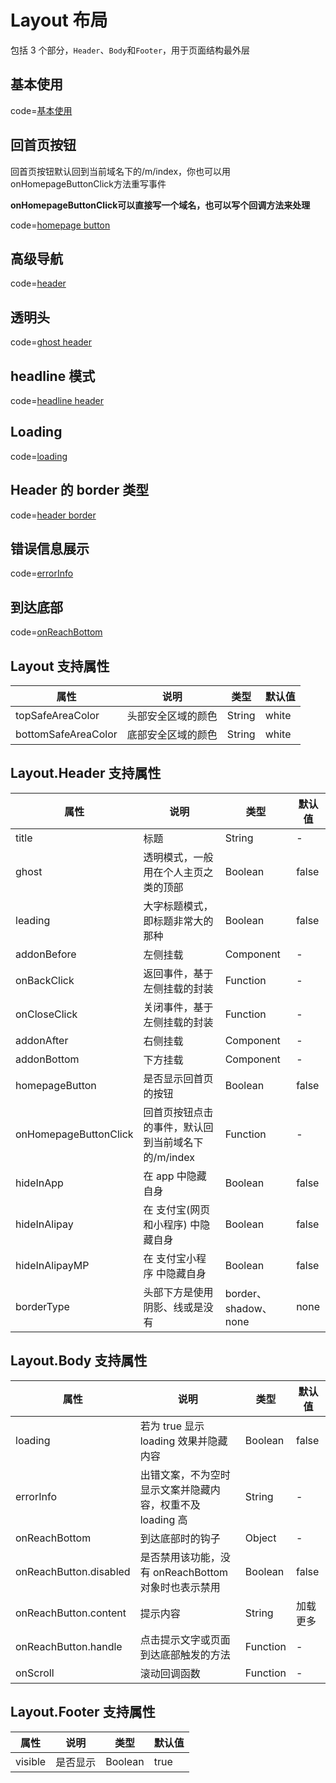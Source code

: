 # Layout 布局

包括 3 个部分，`Header`、`Body`和`Footer`，用于页面结构最外层

## 基本使用

code=[基本使用](layout)

## 回首页按钮

回首页按钮默认回到当前域名下的/m/index，你也可以用onHomepageButtonClick方法重写事件

**onHomepageButtonClick可以直接写一个域名，也可以写个回调方法来处理**

code=[homepage button](layout_header_homepage)

## 高级导航

code=[header](layout_header)

## 透明头

code=[ghost header](layout_ghost)

## headline 模式

code=[headline header](layout_headline)

## Loading

code=[loading](layout_loading)

## Header 的 border 类型

code=[header border](layout_border_type)

## 错误信息展示

code=[errorInfo](layout_error_info)

## 到达底部

code=[onReachBottom](layout_reach_bottom)

## Layout 支持属性

| 属性                | 说明               | 类型   | 默认值 |
| ------------------- | ------------------ | ------ | ------ |
| topSafeAreaColor    | 头部安全区域的颜色 | String | white  |
| bottomSafeAreaColor | 底部安全区域的颜色 | String | white  |

## Layout.Header 支持属性

| 属性                  | 说明                                               | 类型                 | 默认值 |
| --------------------- | -------------------------------------------------- | -------------------- | ------ |
| title                 | 标题                                               | String               | -      |
| ghost                 | 透明模式，一般用在个人主页之类的顶部               | Boolean              | false  |
| leading               | 大字标题模式，即标题非常大的那种                   | Boolean              | false  |
| addonBefore           | 左侧挂载                                           | Component            | -      |
| onBackClick           | 返回事件，基于左侧挂载的封装                       | Function             | -      |
| onCloseClick          | 关闭事件，基于左侧挂载的封装                       | Function             | -      |
| addonAfter            | 右侧挂载                                           | Component            | -      |
| addonBottom           | 下方挂载                                           | Component            | -      |
| homepageButton        | 是否显示回首页的按钮                               | Boolean              | false  |
| onHomepageButtonClick | 回首页按钮点击的事件，默认回到当前域名下的/m/index | Function             | -      |
| hideInApp             | 在 app 中隐藏自身                                  | Boolean              | false  |
| hideInAlipay          | 在 支付宝(网页和小程序) 中隐藏自身                 | Boolean              | false  |
| hideInAlipayMP        | 在 支付宝小程序 中隐藏自身                         | Boolean              | false  |
| borderType            | 头部下方是使用阴影、线或是没有                     | border、shadow、none | none   |

## Layout.Body 支持属性

| 属性                   | 说明                                                      | 类型     | 默认值   |
| ---------------------- | --------------------------------------------------------- | -------- | -------- |
| loading                | 若为 true 显示 loading 效果并隐藏内容                     | Boolean  | false    |
| errorInfo              | 出错文案，不为空时显示文案并隐藏内容，权重不及 loading 高 | String   | -        |
| onReachBottom          | 到达底部时的钩子                                          | Object   | -        |
| onReachButton.disabled | 是否禁用该功能，没有 onReachBottom 对象时也表示禁用       | Boolean  | false    |
| onReachButton.content  | 提示内容                                                  | String   | 加载更多 |
| onReachButton.handle   | 点击提示文字或页面到达底部触发的方法                      | Function | -        |
| onScroll               | 滚动回调函数                                              | Function | -        |

## Layout.Footer 支持属性

| 属性    | 说明     | 类型    | 默认值 |
| ------- | -------- | ------- | ------ |
| visible | 是否显示 | Boolean | true   |
